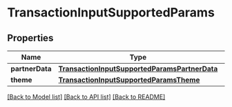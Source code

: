 # TransactionInputSupportedParams

## Properties
Name | Type | Description | Notes
------------ | ------------- | ------------- | -------------
**partnerData** | [**TransactionInputSupportedParamsPartnerData**](TransactionInputSupportedParamsPartnerData.md) |  | 
**theme** | [**TransactionInputSupportedParamsTheme**](TransactionInputSupportedParamsTheme.md) |  | 

[[Back to Model list]](../README.md#documentation-for-models) [[Back to API list]](../README.md#documentation-for-api-endpoints) [[Back to README]](../README.md)


